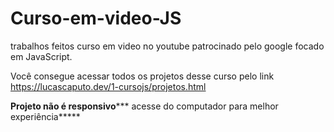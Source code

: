 # Curso-em-video-JS

trabalhos feitos curso em video no youtube patrocinado pelo google focado em JavaScript. 

Você consegue acessar todos os projetos desse curso pelo link https://lucascaputo.dev/1-cursojs/projetos.html 

****Projeto não é responsivo******* acesse do computador para melhor experiência*****
